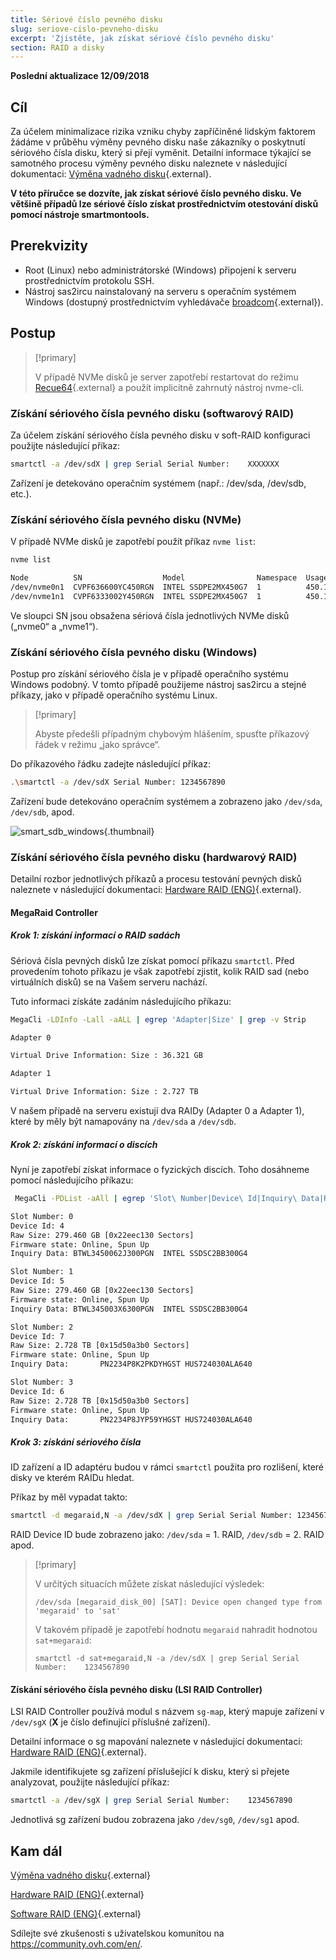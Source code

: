 ```yaml
---
title: Sériové číslo pevného disku
slug: seriove-cislo-pevneho-disku
excerpt: 'Zjistěte, jak získat sériové číslo pevného disku'
section: RAID a disky
---
```


**Poslední aktualizace 12/09/2018**

## Cíl

Za účelem minimalizace rizika vzniku chyby zapříčiněné lidským faktorem žádáme v průběhu výměny pevného disku naše zákazníky o poskytnutí sériového čísla disku, který si přejí vyměnit. Detailní informace týkající se samotného procesu výměny pevného disku naleznete v následující dokumentaci: [Výměna vadného disku](https://docs.ovh.com/cz/cs/dedicated/vymena-disku/){.external}.

**V této příručce se dozvíte, jak získat sériové číslo pevného disku. Ve většině případů lze sériové číslo získat prostřednictvím otestování disků pomocí nástroje smartmontools.**


## Prerekvizity

- Root (Linux) nebo administrátorské (Windows) připojení k serveru prostřednictvím protokolu SSH.
- Nástroj sas2ircu nainstalovaný na serveru s operačním systémem Windows (dostupný prostřednictvím vyhledávače [broadcom](https://www.broadcom.com/support/download-search/?dk=sas2ircu){.external}).


## Postup

> [!primary]
>
> V případě NVMe disků je server zapotřebí restartovat do režimu [Recue64](https://docs.ovh.com/cz/cs/dedicated/ovh-rescue/){.external} a použít implicitně zahrnutý nástroj nvme-cli.
> 

### Získání sériového čísla pevného disku (softwarový RAID)

Za účelem získání sériového čísla pevného disku v soft-RAID konfiguraci použijte následující příkaz:

```sh
smartctl -a /dev/sdX | grep Serial Serial Number:    XXXXXXX
```

Zařízení je detekováno operačním systémem (např.: /dev/sda, /dev/sdb, etc.).


### Získání sériového čísla pevného disku (NVMe)

V případě NVMe disků je zapotřebí použít příkaz `nvme list`:

```sh
nvme list

Node          SN                  Model                Namespace  Usage                      Format   FW Rev
/dev/nvme0n1  CVPF636600YC450RGN  INTEL SSDPE2MX450G7  1          450.10 GB / 450.10 GB 512  B + 0 B  MDV10253
/dev/nvme1n1  CVPF6333002Y450RGN  INTEL SSDPE2MX450G7  1          450.10 GB / 450.10 GB 512  B + 0 B  MDV10253
```

Ve sloupci SN jsou obsažena sériová čísla jednotlivých NVMe disků  („nvme0“ a „nvme1“).


### Získání sériového čísla pevného disku (Windows)

Postup pro získání sériového čísla je v případě operačního systému Windows podobný. V tomto případě použijeme nástroj sas2ircu a stejné příkazy, jako v případě operačního systému Linux.

> [!primary]
>
> Abyste předešli případným chybovým hlášením, spusťte příkazový řádek v režimu „jako správce“.
> 

Do příkazového řádku zadejte následující příkaz:

```sh
.\smartctl -a /dev/sdX Serial Number: 1234567890
```

Zařízení bude detekováno operačním systémem a zobrazeno jako `/dev/sda`, `/dev/sdb`, apod.

![smart_sdb_windows](images/smart_sdb_windows.png){.thumbnail}


### Získání sériového čísla pevného disku (hardwarový RAID)

Detailní rozbor jednotlivých příkazů a procesu testování pevných disků naleznete v následující dokumentaci: [Hardware RAID (ENG)](https://docs.ovh.com/gb/en/dedicated/raid-hard/){.external}.


#### MegaRaid Controller

##### Krok 1: získání informací o RAID sadách

Sériová čísla pevných disků lze získat pomocí příkazu `smartctl`. Před provedením tohoto příkazu je však zapotřebí zjistit, kolik RAID sad (nebo virtuálních disků) se na Vašem serveru nachází.

Tuto informaci získáte zadáním následujícího příkazu:

```sh
MegaCli -LDInfo -Lall -aALL | egrep 'Adapter|Size' | grep -v Strip

Adapter 0

Virtual Drive Information: Size : 36.321 GB

Adapter 1

Virtual Drive Information: Size : 2.727 TB
```

V našem případě na serveru existují dva RAIDy (Adapter 0 a Adapter 1), které by měly být namapovány na `/dev/sda` a `/dev/sdb`. 


##### Krok 2: získání informací o discích

Nyní je zapotřebí získat informace o fyzických discích. Toho dosáhneme pomocí následujícího příkazu:

```sh
 MegaCli -PDList -aAll | egrep 'Slot\ Number|Device\ Id|Inquiry\ Data|Raw|Firmware\ state' | sed 's/Slot/\nSlot/g'

Slot Number: 0
Device Id: 4
Raw Size: 279.460 GB [0x22eec130 Sectors]
Firmware state: Online, Spun Up
Inquiry Data: BTWL3450062J300PGN  INTEL SSDSC2BB300G4                     D2010355

Slot Number: 1
Device Id: 5
Raw Size: 279.460 GB [0x22eec130 Sectors] 
Firmware state: Online, Spun Up 
Inquiry Data: BTWL345003X6300PGN  INTEL SSDSC2BB300G4                     D2010355

Slot Number: 2
Device Id: 7
Raw Size: 2.728 TB [0x15d50a3b0 Sectors] 
Firmware state: Online, Spun Up 
Inquiry Data:       PN2234P8K2PKDYHGST HUS724030ALA640                    MF8OAA70

Slot Number: 3 
Device Id: 6 
Raw Size: 2.728 TB [0x15d50a3b0 Sectors] 
Firmware state: Online, Spun Up 
Inquiry Data:       PN2234P8JYP59YHGST HUS724030ALA640                    MF8OAA70
```

##### Krok 3: získání sériového čísla

ID zařízení a ID adaptéru budou v rámci `smartctl` použita pro rozlišení, které disky ve kterém RAIDu hledat.

Příkaz by měl vypadat takto:

```sh
smartctl -d megaraid,N -a /dev/sdX | grep Serial Serial Number: 1234567890
```

RAID Device ID bude zobrazeno jako: `/dev/sda` = 1\. RAID, `/dev/sdb` = 2\. RAID apod.


> [!primary]
>
> V určitých situacích můžete získat následující výsledek:
> 
> ```
> /dev/sda [megaraid_disk_00] [SAT]: Device open changed type from 'megaraid' to 'sat'
> ```
> 
> V takovém případě je zapotřebí hodnotu `megaraid` nahradit hodnotou `sat+megaraid`:
>
> ```
> smartctl -d sat+megaraid,N -a /dev/sdX | grep Serial Serial Number:    1234567890
> ```
>

#### Získání sériového čísla pevného disku (LSI RAID Controller)

LSI RAID Controller používá modul s názvem `sg-map`, který mapuje zařízení v `/dev/sgX` (**X** je číslo definující příslušné zařízení).

Detailní informace o sg mapování naleznete v následující dokumentaci: [Hardware RAID (ENG)](https://docs.ovh.com/gb/en/dedicated/raid-hard/){.external}.

Jakmile identifikujete sg zařízení příslušející k disku, který si přejete analyzovat, použijte následující příkaz:

```sh
smartctl -a /dev/sgX | grep Serial Serial Number:    1234567890
```

Jednotlivá sg zařízení budou zobrazena jako `/dev/sg0`, `/dev/sg1` apod.


## Kam dál

[Výměna vadného disku](https://docs.ovh.com/cz/cs/dedicated/vymena-disku/){.external}

[Hardware RAID (ENG)](https://docs.ovh.com/gb/en/dedicated/raid-hard/){.external}

[Software RAID (ENG)](https://docs.ovh.com/gb/en/dedicated/raid-soft/){.external}

Sdílejte své zkušenosti s uživatelskou komunitou na <https://community.ovh.com/en/>.